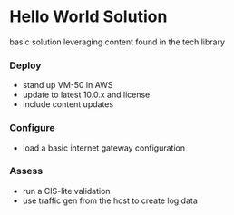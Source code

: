 # Hello World Solution

basic solution leveraging content found in the tech library

### Deploy

 * stand up VM-50 in AWS
 * update to latest 10.0.x and license
 * include content updates
 
### Configure

 * load a basic internet gateway configuration
 
### Assess

 * run a CIS-lite validation
 * use traffic gen from the host to create log data
 
 